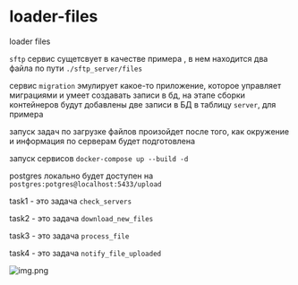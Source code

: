 # loader-files
loader files

`sftp` сервис сущетсвует в качестве примера , в нем находится два файла по пути `./sftp_server/files`

сервис `migration` эмулирует какое-то приложение, которое управляет миграциями и умеет создавать записи в бд, на этапе сборки контейнеров будут добавлены две записи в БД в таблицу `server`, для примера

запуск задач по загрузке файлов произойдет после того, как окружение и информация по серверам будет подготовлена

запуск сервисов `docker-compose up --build -d`

postgres локально будет доступен на `postgres:potgres@localhost:5433/upload`



task1 - это задача `check_servers`

task2 - это задача `download_new_files`

task3 - это задача `process_file`

task4 - это задача `notify_file_uploaded`

![img.png](img.png)
